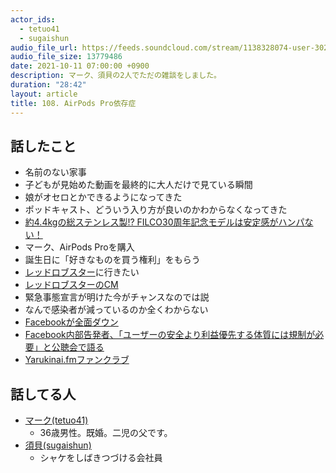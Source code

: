 ```yaml
---
actor_ids:
  - tetuo41
  - sugaishun
audio_file_url: https://feeds.soundcloud.com/stream/1138328074-user-302747142-yarukinai-108-2021-10-11.mp3
audio_file_size: 13779486
date: 2021-10-11 07:00:00 +0900
description: マーク、須貝の2人でただの雑談をしました。
duration: "28:42"
layout: article
title: 108. AirPods Pro依存症
---
```


## 話したこと
- 名前のない家事
- 子どもが見始めた動画を最終的に大人だけで見ている瞬間
- 娘がオセロとかできるようになってきた
- ポッドキャスト、どういう入り方が良いのかわからなくなってきた
- [約4.4kgの総ステンレス製!? FILCO30周年記念モデルは安定感がハンパない！](https://www.goodspress.jp/news/403209/)
- マーク、AirPods Proを購入
- 誕生日に「好きなものを買う権利」をもらう
- [レッドロブスター](http://www.redlobster.jp/)に行きたい
- [レッドロブスターのCM](https://www.youtube.com/watch?v=Z2r0Oz90lqY)
- 緊急事態宣言が明けた今がチャンスなのでは説
- なんで感染者が減っているのか全くわからない
- [Facebookが全面ダウン](https://www.publickey1.jp/blog/21/facebook105bgp.html)
- [Facebook内部告発者、「ユーザーの安全より利益優先する体質には規制が必要」と公聴会で語る](https://www.itmedia.co.jp/news/articles/2110/06/news075.html)
- [Yarukinai.fmファンクラブ](https://note.com/tetuo41/circle)

## 話してる人
- [マーク(tetuo41)](https://twitter.com/tetuo41)
  - 36歳男性。既婚。二児の父です。
- [須貝(sugaishun)](https://twitter.com/sugaishun)
  - シャケをしばきつづける会社員
